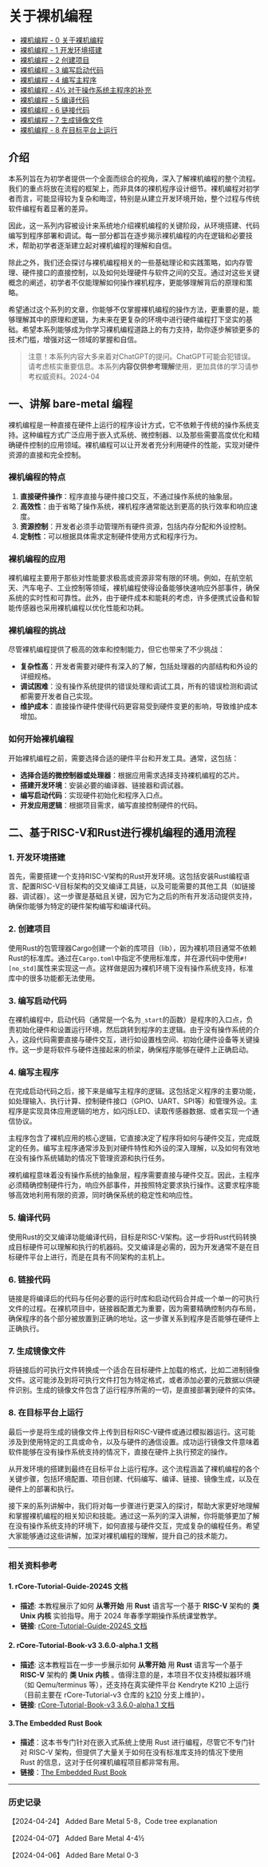# 关于裸机编程

- [裸机编程 - 0 关于裸机编程](0-About-bare-metal-programming)
- [裸机编程 - 1 开发环境搭建](1-Development-environment-setup)
- [裸机编程 - 2 创建项目](2-Create-project)
- [裸机编程 - 3 编写启动代码](3-Writing-boot-code)
- [裸机编程 - 4 编写主程序](4-Writing-the-main-program)
- [裸机编程 - 4½ 对于操作系统主程序的补充](4½-Supplement-for-the-main-program-of-operating-systems)
- [裸机编程 - 5 编译代码](5-Compiling-code)
- [裸机编程 - 6 链接代码](6-Linking-code)
- [裸机编程 - 7 生成镜像文件](7-Generating-image-files)
- [裸机编程 - 8 在目标平台上运行](8-Running-on-the-target-platform)

## 介绍

本系列旨在为初学者提供一个全面而综合的视角，深入了解裸机编程的整个流程。我们的重点将放在流程的框架上，而非具体的裸机程序设计细节。裸机编程对初学者而言，可能显得较为复杂和晦涩，特别是从建立开发环境开始，整个过程与传统软件编程有着显著的差异。

因此，这一系列内容被设计来系统地介绍裸机编程的关键阶段，从环境搭建、代码编写到程序部署和调试。每一部分都旨在逐步揭示裸机编程的内在逻辑和必要技术，帮助初学者逐渐建立起对裸机编程的理解和自信。

除此之外，我们还会探讨与裸机编程相关的一些基础理论和实践策略，如内存管理、硬件接口的直接控制，以及如何处理硬件与软件之间的交互。通过对这些关键概念的阐述，初学者不仅能理解如何操作裸机程序，更能够理解背后的原理和策略。

希望通过这个系列的文章，你能够不仅掌握裸机编程的操作方法，更重要的是，能够理解其中的原理和逻辑，为未来在更复杂的环境中进行硬件编程打下坚实的基础。希望本系列能够成为你学习裸机编程道路上的有力支持，助你逐步解锁更多的技术门槛，增强对这一领域的掌握和自信。

> 注意！本系列内容大多来着对ChatGPT的提问。ChatGPT可能会犯错误。请考虑核实重要信息。本系列**内容仅供参考理解**使用，更加具体的学习请参考权威资料。2024-04

## 一、讲解 bare-metal 编程

裸机编程是一种直接在硬件上运行的程序设计方式，它不依赖于传统的操作系统支持。这种编程方式广泛应用于嵌入式系统、微控制器、以及那些需要高度优化和精确硬件控制的应用领域。裸机编程可以让开发者充分利用硬件的性能，实现对硬件资源的直接和完全控制。

### 裸机编程的特点

1. **直接硬件操作**：程序直接与硬件接口交互，不通过操作系统的抽象层。
2. **高效性**：由于省略了操作系统，裸机程序通常能达到更高的执行效率和响应速度。
3. **资源控制**：开发者必须手动管理所有硬件资源，包括内存分配和外设控制。
4. **定制性**：可以根据具体需求定制硬件使用方式和程序行为。

### 裸机编程的应用

裸机编程主要用于那些对性能要求极高或资源非常有限的环境。例如，在航空航天、汽车电子、工业控制等领域，裸机编程使得设备能够快速响应外部事件，确保系统的实时性和可靠性。此外，由于硬件成本和能耗的考虑，许多便携式设备和智能传感器也采用裸机编程以优化性能和功耗。

### 裸机编程的挑战

尽管裸机编程提供了极高的效率和控制能力，但它也带来了不少挑战：

- **复杂性高**：开发者需要对硬件有深入的了解，包括处理器的内部结构和外设的详细规格。
- **调试困难**：没有操作系统提供的错误处理和调试工具，所有的错误检测和调试都需要开发者自己实现。
- **维护成本**：直接操作硬件使得代码更容易受到硬件变更的影响，导致维护成本增加。

### 如何开始裸机编程

开始裸机编程之前，需要选择合适的硬件平台和开发工具。通常，这包括：

- **选择合适的微控制器或处理器**：根据应用需求选择支持裸机编程的芯片。
- **搭建开发环境**：安装必要的编译器、链接器和调试器。
- **编写启动代码**：实现硬件初始化和程序入口点。
- **开发应用逻辑**：根据项目需求，编写直接控制硬件的代码。

## 二、基于RISC-V和Rust进行裸机编程的通用流程

### 1. 开发环境搭建

首先，需要搭建一个支持RISC-V架构的Rust开发环境。这包括安装Rust编程语言、配置RISC-V目标架构的交叉编译工具链，以及可能需要的其他工具（如链接器、调试器）。这一步骤是基础且关键，因为它为之后的所有开发活动提供支持，确保你能够为特定的硬件架构编写和编译代码。

### 2. 创建项目

使用Rust的包管理器Cargo创建一个新的库项目（lib），因为裸机项目通常不依赖Rust的标准库。通过在`Cargo.toml`中指定不使用标准库，并在源代码中使用`#![no_std]`属性来实现这一点。这样做是因为裸机环境下没有操作系统支持，标准库中的很多功能都无法使用。

### 3. 编写启动代码

在裸机编程中，启动代码（通常是一个名为`_start`的函数）是程序的入口点，负责初始化硬件和设置运行环境，然后跳转到程序的主逻辑。由于没有操作系统的介入，这段代码需要直接与硬件交互，进行如设置栈空间、初始化硬件设备等关键操作。这一步是将软件与硬件连接起来的桥梁，确保程序能够在硬件上正确启动。

### 4. 编写主程序

在完成启动代码之后，接下来是编写主程序的逻辑。这包括定义程序的主要功能，如处理输入、执行计算、控制硬件接口（GPIO、UART、SPI等）和管理外设。主程序是实现具体应用逻辑的地方，如闪烁LED、读取传感器数据、或者实现一个通信协议。

主程序包含了裸机应用的核心逻辑，它直接决定了程序将如何与硬件交互，完成既定的任务。编写主程序通常涉及到对硬件特性和外设的深入理解，以及如何有效地在没有操作系统辅助的情况下管理资源和执行任务。

裸机编程意味着没有操作系统的抽象层，程序需要直接与硬件交互。因此，主程序必须精确控制硬件行为，响应外部事件，并按照特定要求执行操作。这要求程序能够高效地利用有限的资源，同时确保系统的稳定性和响应性。

### 5. 编译代码

使用Rust的交叉编译功能编译代码，目标是RISC-V架构。这一步将Rust代码转换成目标硬件可以理解和执行的机器码。交叉编译是必需的，因为开发通常不是在目标硬件平台上进行，而是在具有不同架构的主机上。

### 6. 链接代码

链接是将编译后的代码与任何必要的运行时库和启动代码合并成一个单一的可执行文件的过程。在裸机项目中，链接器配置尤为重要，因为需要精确控制内存布局，确保程序的各个部分被放置到正确的地址。这一步骤关系到程序是否能够在硬件上正确执行。

### 7. 生成镜像文件

将链接后的可执行文件转换成一个适合在目标硬件上加载的格式，比如二进制镜像文件。这可能涉及到将可执行文件打包为特定格式，或者添加必要的元数据以供硬件识别。生成的镜像文件包含了运行程序所需的一切，是直接部署到硬件的实体。

### 8. 在目标平台上运行

最后一步是将生成的镜像文件上传到目标RISC-V硬件或通过模拟器运行。这可能涉及到使用特定的工具或命令，以及与硬件的通信设置。成功运行镜像文件意味着软件能够在没有操作系统支持的情况下，直接在硬件上执行预定的操作。

从开发环境的搭建到最终在目标平台上运行程序。这个流程涵盖了裸机编程的各个关键步骤，包括环境配置、项目创建、代码编写、编译、链接、镜像生成，以及在硬件上的部署和执行。

接下来的系列讲解中，我们将对每一步骤进行更深入的探讨，帮助大家更好地理解和掌握裸机编程的相关知识和技能。通过这一系列的深入讲解，你将能够更加了解在没有操作系统支持的环境下，如何直接与硬件交互，完成复杂的编程任务。希望大家能够通过这些讲解，加深对裸机编程的理解，提升自己的技术能力。

---

### 相关资料参考

#### 1. rCore-Tutorial-Guide-2024S 文档

- **描述**: 本教程展示了如何 **从零开始** 用 **Rust** 语言写一个基于 **RISC-V** 架构的 **类 Unix 内核** 实验指导。用于 2024 年春季学期操作系统课堂教学。
- **链接**: [rCore-Tutorial-Guide-2024S 文档](https://learningos.cn/rCore-Tutorial-Guide-2024S/index.html)

#### 2. rCore-Tutorial-Book-v3 3.6.0-alpha.1 文档

- **描述**: 这本教程旨在一步一步展示如何 **从零开始** 用 **Rust** 语言写一个基于 **RISC-V** 架构的 **类 Unix 内核** 。值得注意的是，本项目不仅支持模拟器环境（如 Qemu/terminus 等），还支持在真实硬件平台 Kendryte K210 上运行（目前主要在 rCore-Tutorial-v3 仓库的 [k210](https://github.com/rcore-os/rCore-Tutorial-v3/tree/k210/) 分支上维护）。
- **链接**: [rCore-Tutorial-Book-v3 3.6.0-alpha.1 文档](https://rcore-os.cn/rCore-Tutorial-Book-v3/index.html#)

#### **3.The Embedded Rust Book**

- **描述**：这本书专门针对在嵌入式系统上使用 Rust 进行编程，尽管它不专门针对 RISC-V 架构，但提供了大量关于如何在没有标准库支持的情况下使用 Rust 的信息，这对于任何裸机编程项目都非常有用。
- **链接**：[The Embedded Rust Book](https://docs.rust-embedded.org/book/start/qemu.html)

---

### 历史记录

【2024-04-24】 Added  Bare Metal 5-8，Code tree explanation

【2024-04-07】 Added  Bare Metal 4-4½

【2024-04-06】 Added Bare Metal 0-3
